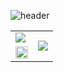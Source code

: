 <!--## Hi there 👋-->
<!-- 
![header](https://capsule-render.vercel.app/api?type=waving&color=timeGradient&text=Welcome%20to%20Jiwoo's%20GitHub%20👋&animation=twinkling&fontSize=35&fontAlignY=40&fontAlign=70&height=250)
-->

![header](https://capsule-render.vercel.app/api?type=waving&color=gradient&height=120&animation=fadeIn&section=footer&text=🚗🚘🚛&fontAlign=70)
<!--   [![Typing SVG](https://readme-typing-svg.herokuapp.com/?color=f0f6fc&lines=Hello+World🐯🤖&font=Redressed&size=40)](https://git.io/typing-svg)  -->


<table>
  <tr>
    <td> <img src="https://readme-typing-svg.herokuapp.com/?color=f0f6fc&lines=Hello+World🐯🤖&font=Redressed&size=40)](https://git.io/typing-svg"/> </td>
    <td rowspan="2">  <img src="https://github-readme-stats.vercel.app/api/top-langs/?username=seseo123456789&hide_progress=false&theme=tokyonight&show_icons=true"/> </td>
  </tr>
  <tr>
    <td><img src="https://github-readme-stats.vercel.app/api?username=seseo123456789&theme=tokyonight&show_icons=true" width="100%"/> </td>
  </tr>
</table>

<div>
  
</div>
  


 





<!--
**seseo123456789/seseo123456789** is a ✨ _special_ ✨ repository because its `README.md` (this file) appears on your GitHub profile.

Here are some ideas to get you started:

- 🔭 I’m currently working on ...
- 🌱 I’m currently learning ...
- 👯 I’m looking to collaborate on ...
- 🤔 I’m looking for help with ...
- 💬 Ask me about ...
- 📫 How to reach me: ...
- 😄 Pronouns: ...
- ⚡ Fun fact: ...
-->
